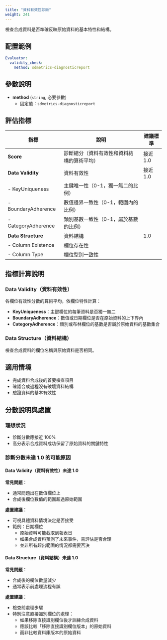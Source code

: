 ```yaml
---
title: "資料有效性診斷"
weight: 241
---
```


檢查合成資料是否準確反映原始資料的基本特性和結構。

## 配置範例

```yaml
Evaluator:
  validity_check:
    method: sdmetrics-diagnosticreport
```

## 參數說明

- **method** (`string`, 必要參數)
  - 固定值：`sdmetrics-diagnosticreport`

## 評估指標

| 指標 | 說明 | 建議標準 |
|-----|------|---------|
| **Score** | 診斷總分（資料有效性和資料結構的算術平均） | 接近 1.0 |
| **Data Validity** | 資料有效性 | 接近 1.0 |
| - KeyUniqueness | 主鍵唯一性（0-1，獨一無二的比例） | |
| - BoundaryAdherence | 數值邊界一致性（0-1，範圍內的比例） | |
| - CategoryAdherence | 類別基數一致性（0-1，屬於基數的比例） | |
| **Data Structure** | 資料結構 | 1.0 |
| - Column Existence | 欄位存在性 | |
| - Column Type | 欄位型別一致性 | |

## 指標計算說明

### Data Validity（資料有效性）
各欄位有效性分數的算術平均，依欄位特性計算：

- **KeyUniqueness**：主鍵欄位的每筆資料是否獨一無二
- **BoundaryAdherence**：數值或日期欄位是否在原始資料的上下界內
- **CategoryAdherence**：類別或布林欄位的基數是否屬於原始資料的基數集合

### Data Structure（資料結構）
檢查合成資料的欄位名稱與原始資料是否相同。

## 適用情境

- 完成資料合成後的首要檢查項目
- 確認合成過程沒有破壞資料結構
- 驗證資料的基本有效性

## 分數說明與處置

### 理想狀況
- 診斷分數應接近 100%
- 高分表示合成資料成功保留了原始資料的關鍵特性

### 診斷分數未達 1.0 的可能原因

#### Data Validity（資料有效性）未達 1.0

**常見問題**：
- 通常問題出在數值欄位上
- 合成後欄位數值的範圍超過原始範圍

**處置建議**：
- 可視具體資料情境決定是否接受
- 範例：日期欄位
  - 原始資料可能截取到報表日
  - 如果合成資料預測了未來事件，需評估是否合理
  - 並非所有超出範圍的情況都需要否決

#### Data Structure（資料結構）未達 1.0

**常見問題**：
- 合成後的欄位數量減少
- 通常表示前處理流程有誤

**處置建議**：
- 檢查前處理步驟
- 特別注意直接識別欄位的處理：
  - 如果移除直接識別欄位後才訓練合成資料
  - 應該比較「移除直接識別欄位版本」的原始資料
  - 而非比較資料庫版本的原始資料